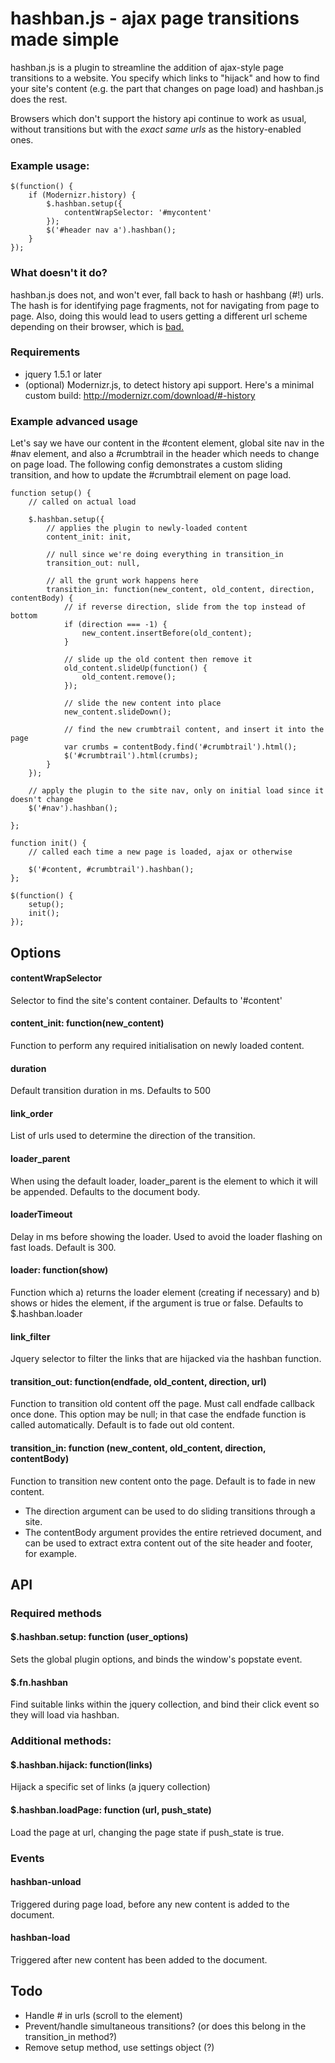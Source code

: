 # hashban.js - ajax page transitions made simple

hashban.js is a plugin to streamline the addition of ajax-style page transitions
to a website. You specify which links to "hijack" and how to find your site's 
content (e.g. the part that changes on page load) and hashban.js does the rest.

Browsers which don't support the history api continue to work as usual, without
transitions but with the *exact same urls* as the history-enabled ones.

### Example usage:

    $(function() {
        if (Modernizr.history) {
            $.hashban.setup({
                contentWrapSelector: '#mycontent'
            });
            $('#header nav a').hashban();
        }
    });

### What doesn't it do?

hashban.js does not, and won't ever, fall back to hash or hashbang (#!) urls.
The hash is for identifying page fragments, not for navigating from page to
page. Also, doing this would lead to users getting a different url scheme
depending on their browser, which is [bad.](http://www.w3.org/Provider/Style/URI.html)

### Requirements

* jquery 1.5.1 or later
* (optional) Modernizr.js, to detect history api support. Here's a minimal custom build:
  http://modernizr.com/download/#-history

### Example advanced usage

Let's say we have our content in the #content element, global site nav in the #nav 
element, and also a #crumbtrail in the header which needs to change on page load. 
The following config demonstrates a custom sliding transition, and how to update
the #crumbtrail element on page load.

    function setup() {
        // called on actual load
        
        $.hashban.setup({
            // applies the plugin to newly-loaded content 
            content_init: init,
            
            // null since we're doing everything in transition_in
            transition_out: null,
            
            // all the grunt work happens here
            transition_in: function(new_content, old_content, direction, contentBody) {
                // if reverse direction, slide from the top instead of bottom
                if (direction === -1) {
                    new_content.insertBefore(old_content);
                }
                
                // slide up the old content then remove it
                old_content.slideUp(function() {
                    old_content.remove();
                });
                
                // slide the new content into place
                new_content.slideDown();
                
                // find the new crumbtrail content, and insert it into the page
                var crumbs = contentBody.find('#crumbtrail').html();
                $('#crumbtrail').html(crumbs);
            }
        });
        
        // apply the plugin to the site nav, only on initial load since it doesn't change
        $('#nav').hashban();
                    
    };
    
    function init() {
        // called each time a new page is loaded, ajax or otherwise
        
        $('#content, #crumbtrail').hashban();
    };
    
    $(function() {
        setup();
        init();
    });

    


## Options
    
#### contentWrapSelector
Selector to find the site's content container. Defaults to '#content'

#### content_init: function(new_content)
Function to perform any required initialisation on newly loaded content.

#### duration
Default transition duration in ms. Defaults to 500

#### link_order
List of urls used to determine the direction of the transition.

#### loader_parent
When using the default loader, loader_parent is the element to which
it will be appended. Defaults to the document body.

#### loaderTimeout
Delay in ms before showing the loader. Used to avoid the loader 
flashing on fast loads. Default is 300.

#### loader: function(show)
Function which a) returns the loader element (creating if necessary) and 
b) shows or hides the element, if the argument is true or false. Defaults 
to $.hashban.loader

#### link_filter
Jquery selector to filter the links that are hijacked via the hashban 
function.

#### transition_out: function(endfade, old_content, direction, url)
Function to transition old content off the page. Must call endfade
callback once done. This option may be null; in that case the
endfade function is called automatically. Default is to fade out old
content.

#### transition_in: function (new_content, old_content, direction, contentBody)
Function to transition new content onto the page. Default is to fade in new 
content. 

* The direction argument can be used to do sliding transitions through
  a site.
* The contentBody argument provides the entire retrieved document, and can 
  be used to extract extra content out of the site header and footer, for
  example.


## API

### Required methods

#### $.hashban.setup: function (user_options)
Sets the global plugin options, and binds the window's popstate event.

#### $.fn.hashban
Find suitable links within the jquery collection, and bind their click 
event so they will load via hashban.

### Additional methods:

#### $.hashban.hijack: function(links)
Hijack a specific set of links (a jquery collection)

#### $.hashban.loadPage: function (url, push_state)
Load the page at url, changing the page state if push_state is true.


### Events

#### hashban-unload
Triggered during page load, before any new content is added to the document.

#### hashban-load
Triggered after new content has been added to the document.


## Todo

- Handle # in urls (scroll to the element)
- Prevent/handle simultaneous transitions? (or does this belong in the 
  transition_in method?)
- Remove setup method, use settings object (?)

